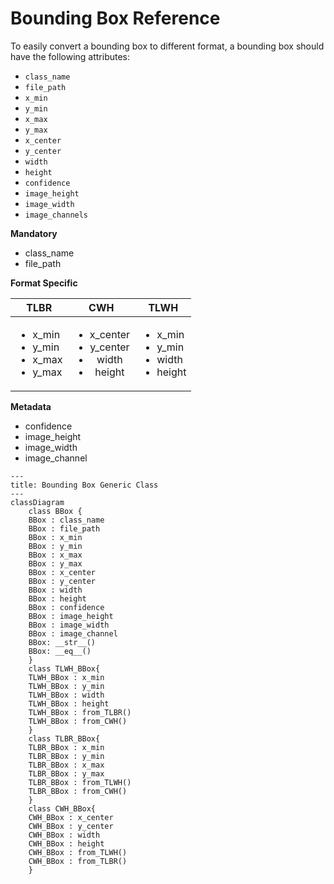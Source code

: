 # Bounding Box Reference

To easily convert a bounding box to different format, a bounding box should have the following attributes:

- `class_name`
- `file_path`
- `x_min`
- `y_min`
- `x_max`
- `y_max`
- `x_center`
- `y_center`
- `width`
- `height`
- `confidence`
- `image_height`
- `image_width`
- `image_channels`

**Mandatory**

- class_name
- file_path

**Format Specific**

| TLBR                                                              |                                   CWH                                    | TLWH                                                               |
| ----------------------------------------------------------------- | :----------------------------------------------------------------------: | ------------------------------------------------------------------ |
| <ul><li>x_min</li><li>y_min</li><li>x_max</li><li>y_max</li></ul> | <ul><li>x_center</li><li>y_center</li><li>width</li><li>height</li></ul> | <ul><li>x_min</li><li>y_min</li><li>width</li><li>height</li></ul> |

**Metadata**

- confidence
- image_height
- image_width
- image_channel

```mermaid
---
title: Bounding Box Generic Class
---
classDiagram
    class BBox {
    BBox : class_name
    BBox : file_path
    BBox : x_min
    BBox : y_min
    BBox : x_max
    BBox : y_max
    BBox : x_center
    BBox : y_center
    BBox : width
    BBox : height
    BBox : confidence
    BBox : image_height
    BBox : image_width
    BBox : image_channel
    BBox: __str__()
    BBox: __eq__()
    }
    class TLWH_BBox{
    TLWH_BBox : x_min
    TLWH_BBox : y_min
    TLWH_BBox : width
    TLWH_BBox : height
    TLWH_BBox : from_TLBR()
    TLWH_BBox : from_CWH()
    }
    class TLBR_BBox{
    TLBR_BBox : x_min
    TLBR_BBox : y_min
    TLBR_BBox : x_max
    TLBR_BBox : y_max
    TLBR_BBox : from_TLWH()
    TLBR_BBox : from_CWH()
    }
    class CWH_BBox{
    CWH_BBox : x_center
    CWH_BBox : y_center
    CWH_BBox : width
    CWH_BBox : height
    CWH_BBox : from_TLWH()
    CWH_BBox : from_TLBR()
    }
```

